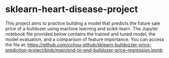 # sklearn-heart-disease-project

This project aims to practice building a model that predicts the future sale price of a bulldozer using machine learning and scikit-learn. The Jupyter notebook file provided below contains the trained and tuned model, the model evaluation, and a comparison of feature importance. You can access the file at: https://github.com/cchou-github/sklearn-bulldozzer-price-prediction-project/blob/main/end-to-end-bulldozer-price-regression.ipynb
